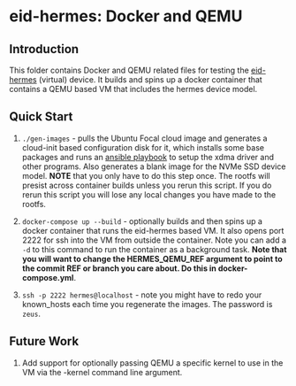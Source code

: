 # eid-hermes: Docker and QEMU

## Introduction

This folder contains Docker and QEMU related files for testing the
[eid-hermes][1] (virtual) device. It builds and spins up a docker
container that contains a QEMU based VM that includes the hermes
device model.

## Quick Start

1. ```./gen-images``` - pulls the Ubuntu Focal cloud image and
generates a cloud-init based configuration disk for it, which installs
some base packages and runs an [ansible playbook][2] to setup the xdma driver and
other programs. Also generates a blank image for the NVMe SSD device model.
**NOTE** that you only have to do this step once. The rootfs will presist
across container builds unless you rerun this script. If you do rerun this
script you will lose any local changes you have made to the rootfs.

3. ```docker-compose up --build``` - optionally builds and then spins
up a docker container that runs the eid-hermes based VM. It also opens
port 2222 for ssh into the VM from outside the container. Note you can
add a ``-d`` to this command to run the container as a background
task. **Note that you will want to change the HERMES_QEMU_REF argument
to point to the commit REF or branch you care about. Do this in
docker-compose.yml**.

4. ```ssh -p 2222 hermes@localhost``` - note you might have to redo
your known_hosts each time you regenerate the images. The password is
`zeus`.

## Future Work

1. Add support for optionally passing QEMU a specific kernel to use in
the VM via the -kernel command line argument.

[1]: https://github.com/Eideticom/eid-hermes/
[2]: https://github.com/Eideticom/eid-hermes/blob/master/ansible/hermes.yml
